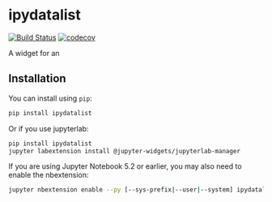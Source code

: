 
# ipydatalist

[![Build Status](https://travis-ci.org/vidartf/ipydatalist.svg?branch=master)](https://travis-ci.org/vidartf/ipydatalist)
[![codecov](https://codecov.io/gh/vidartf/ipydatalist/branch/master/graph/badge.svg)](https://codecov.io/gh/vidartf/ipydatalist)


A widget for an <datalist> HMTL entry

## Installation

You can install using `pip`:

```bash
pip install ipydatalist
```

Or if you use jupyterlab:

```bash
pip install ipydatalist
jupyter labextension install @jupyter-widgets/jupyterlab-manager
```

If you are using Jupyter Notebook 5.2 or earlier, you may also need to enable
the nbextension:
```bash
jupyter nbextension enable --py [--sys-prefix|--user|--system] ipydatalist
```
